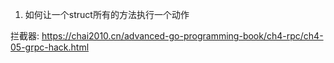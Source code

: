 1. 如何让一个struct所有的方法执行一个动作

拦截器:
https://chai2010.cn/advanced-go-programming-book/ch4-rpc/ch4-05-grpc-hack.html



